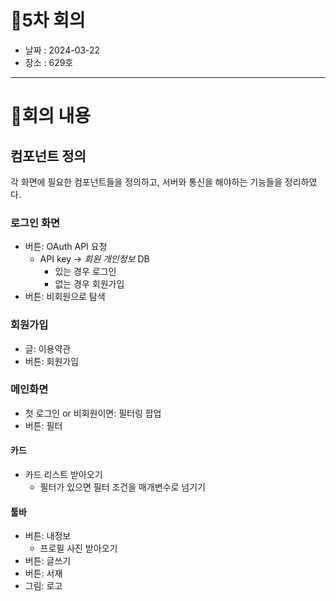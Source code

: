 # 📍5차 회의
  + 날짜 : 2024-03-22
  + 장소 : 629호

---
# 📍회의 내용

## 컴포넌트 정의
각 화면에 필요한 컴포넌트들을 정의하고, 서버와 통신을 해야하는 기능들을 정리하였다.
### 로그인 화면

- 버튼: OAuth API 요청
  - API key -> *회원 개인정보* DB
    - 있는 경우 로그인
    - 없는 경우 회원가입
- 버튼: 비회원으로 탐색

### 회원가입
- 글: 이용약관
- 버튼: 회원가입

### 메인화면
- 첫 로그인 or 비회원이면: 필터링 팝업
- 버튼: 필터
  
#### 카드
- 카드 리스트 받아오기
  - 필터가 있으면 필터 조건을 매개변수로 넘기기

#### 툴바
- 버튼: 내정보
  - 프로필 사진 받아오기
- 버튼: 글쓰기
- 버튼: 서재
- 그림: 로고
